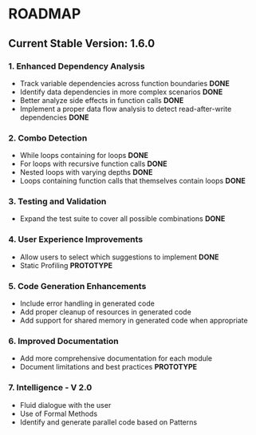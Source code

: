 # ROADMAP

## Current Stable Version: 1.6.0

### 1. Enhanced Dependency Analysis

- Track variable dependencies across function boundaries **DONE**
- Identify data dependencies in more complex scenarios **DONE**
- Better analyze side effects in function calls **DONE**
- Implement a proper data flow analysis to detect read-after-write dependencies **DONE**


### 2. Combo Detection

- While loops containing for loops **DONE**
- For loops with recursive function calls **DONE**
- Nested loops with varying depths **DONE**
- Loops containing function calls that themselves contain loops **DONE**


### 3. Testing and Validation

- Expand the test suite to cover all possible combinations **DONE**


### 4. User Experience Improvements

- Allow users to select which suggestions to implement **DONE**
- Static Profiling **PROTOTYPE**


### 5. Code Generation Enhancements 

- Include error handling in generated code
- Add proper cleanup of resources in generated code
- Add support for shared memory in generated code when appropriate


### 6. Improved Documentation

- Add more comprehensive documentation for each module
- Document limitations and best practices **PROTOTYPE**


### 7. Intelligence - **V 2.0**

- Fluid dialogue with the user
- Use of Formal Methods
- Identify and generate parallel code based on Patterns 


